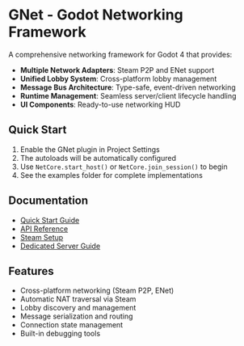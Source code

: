 # GNet - Godot Networking Framework

A comprehensive networking framework for Godot 4 that provides:

- **Multiple Network Adapters**: Steam P2P and ENet support
- **Unified Lobby System**: Cross-platform lobby management 
- **Message Bus Architecture**: Type-safe, event-driven networking
- **Runtime Management**: Seamless server/client lifecycle handling
- **UI Components**: Ready-to-use networking HUD

## Quick Start

1. Enable the GNet plugin in Project Settings
2. The autoloads will be automatically configured
3. Use `NetCore.start_host()` or `NetCore.join_session()` to begin
4. See the examples folder for complete implementations

## Documentation

- [Quick Start Guide](docs/QUICKSTART.md)
- [API Reference](docs/API.md)
- [Steam Setup](docs/STEAM_SETUP.md)
- [Dedicated Server Guide](docs/DEDICATED_GUIDE.md)

## Features

- Cross-platform networking (Steam P2P, ENet)
- Automatic NAT traversal via Steam
- Lobby discovery and management
- Message serialization and routing
- Connection state management
- Built-in debugging tools
